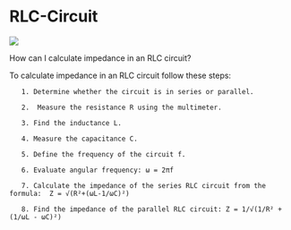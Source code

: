 <h1> RLC-Circuit </h1> 

<img src="https://instrumentationtools.com/wp-content/uploads/2018/07/relationship-between-resistance-reactance-and-impedance.png?ezimgfmt=rs:370x278/rscb2/ngcb2/notWebP">


How can I calculate impedance in an RLC circuit?

To calculate impedance in an RLC circuit follow these steps:


       1. Determine whether the circuit is in series or parallel. 

       2.  Measure the resistance R using the multimeter. 
    
       3. Find the inductance L. 
   
       4. Measure the capacitance C. 
     
       5. Define the frequency of the circuit f. 
   
       6. Evaluate angular frequency: ω = 2πf 
    
       7. Calculate the impedance of the series RLC circuit from the formula:  Z = √(R²+(ωL-1/ωC)²) 
   
       8. Find the impedance of the parallel RLC circuit: Z = 1/√(1/R² + (1/ωL - ωC)²)

